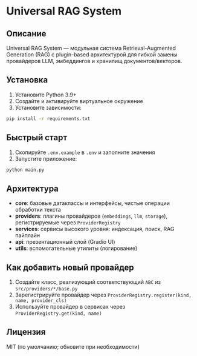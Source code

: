 Universal RAG System
====================

Описание
--------
Universal RAG System — модульная система Retrieval-Augmented Generation (RAG) с plugin-based архитектурой для гибкой замены провайдеров LLM, эмбеддингов и хранилищ документов/векторов.

Установка
---------
1. Установите Python 3.9+
2. Создайте и активируйте виртуальное окружение
3. Установите зависимости:

```bash
pip install -r requirements.txt
```

Быстрый старт
-------------
1. Скопируйте `.env.example` в `.env` и заполните значения
2. Запустите приложение:

```bash
python main.py
```

Архитектура
-----------
- **core**: базовые датаклассы и интерфейсы, чистые операции обработки текста
- **providers**: плагины провайдеров (`embeddings`, `llm`, `storage`), регистрируемые через `ProviderRegistry`
- **services**: сервисы высокого уровня: индексация, поиск, RAG пайплайн
- **api**: презентационный слой (Gradio UI)
- **utils**: вспомогательные утилиты (логирование)

Как добавить новый провайдер
----------------------------
1. Создайте класс, реализующий соответствующий `ABC` из `src/providers/*/base.py`
2. Зарегистрируйте провайдер через `ProviderRegistry.register(kind, name, provider_cls)`
3. Используйте провайдер в сервисах через `ProviderRegistry.get(kind, name)`

Лицензия
--------
MIT (по умолчанию; обновите при необходимости)


